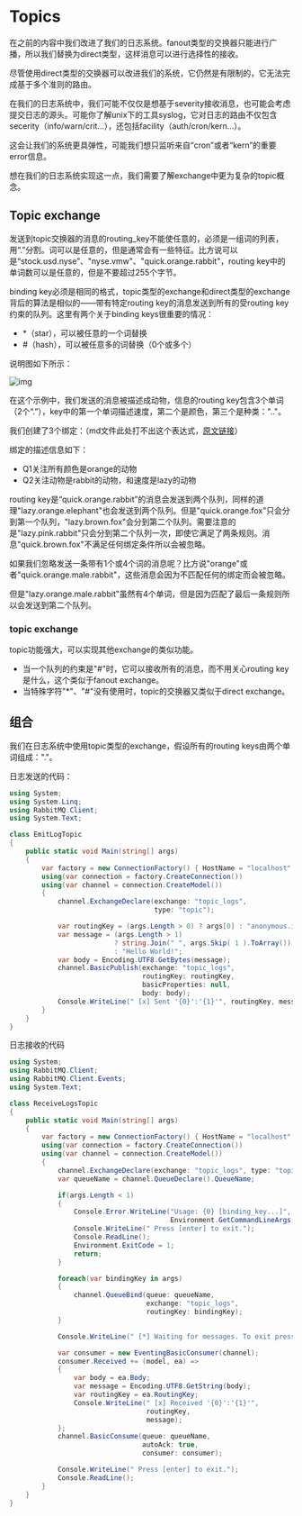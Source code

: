 # Topics

在之前的内容中我们改进了我们的日志系统。fanout类型的交换器只能进行广播，所以我们替换为direct类型，这样消息可以进行选择性的接收。

尽管使用direct类型的交换器可以改进我们的系统，它仍然是有限制的，它无法完成基于多个准则的路由。

在我们的日志系统中，我们可能不仅仅是想基于severity接收消息，也可能会考虑提交日志的源头。可能你了解unix下的工具syslog，它对日志的路由不仅包含secerity（info/warn/crit...），还包括facility（auth/cron/kern...）。

这会让我们的系统更具弹性，可能我们想只监听来自“cron”或者“kern”的重要error信息。

想在我们的日志系统实现这一点，我们需要了解exchange中更为复杂的topic概念。



## Topic exchange

发送到topic交换器的消息的routing_key不能使任意的，必须是一组词的列表，用“.”分割。词可以是任意的，但是通常会有一些特征。比方说可以是“stock.usd.nyse”、"nyse.vmw"、"quick.orange.rabbit"，routing key中的单词数可以是任意的，但是不要超过255个字节。

binding key必须是相同的格式，topic类型的exchange和direct类型的exchange背后的算法是相似的——带有特定routing key的消息发送到所有的受routing key约束的队列。这里有两个关于binding keys很重要的情况：

- *（star），可以被任意的一个词替换
- #（hash），可以被任意多的词替换（0个或多个）

说明图如下所示：

![img](https://www.rabbitmq.com/img/tutorials/python-five.png)

在这个示例中，我们发送的消息被描述成动物，信息的routing key包含3个单词（2个“.”），key中的第一个单词描述速度，第二个是颜色，第三个是种类："<speed>.<color>.<species>"。

我们创建了3个绑定：（md文件此处打不出这个表达式，[原文链接](https://www.rabbitmq.com/tutorials/tutorial-five-dotnet.html)）

绑定的描述信息如下：

- Q1关注所有颜色是orange的动物
- Q2关注动物是rabbit的动物，和速度是lazy的动物

routing key是“quick.orange.rabbit”的消息会发送到两个队列，同样的道理"lazy.orange.elephant"也会发送到两个队列。但是"quick.orange.fox"只会分到第一个队列，"lazy.brown.fox"会分到第二个队列。需要注意的是"lazy.pink.rabbit"只会分到第二个队列一次，即使它满足了两条规则。消息"quick.brown.fox"不满足任何绑定条件所以会被忽略。

如果我们忽略发送一条带有1个或4个词的消息呢？比方说"orange"或者"quick.orange.male.rabbit"，这些消息会因为不匹配任何的绑定而会被忽略。

但是"lazy.orange.male.rabbit"虽然有4个单词，但是因为匹配了最后一条规则所以会发送到第二个队列。



### topic exchange

topic功能强大，可以实现其他exchange的类似功能。

- 当一个队列的约束是"#"时，它可以接收所有的消息，而不用关心routing key是什么，这个类似于fanout exchange。
- 当特殊字符"*"、"#"没有使用时，topic的交换器又类似于direct exchange。



## 组合

我们在日志系统中使用topic类型的exchange，假设所有的routing keys由两个单词组成："<facility>.<severity>"。

日志发送的代码：

```c#
using System;
using System.Linq;
using RabbitMQ.Client;
using System.Text;

class EmitLogTopic
{
    public static void Main(string[] args)
    {
        var factory = new ConnectionFactory() { HostName = "localhost" };
        using(var connection = factory.CreateConnection())
        using(var channel = connection.CreateModel())
        {
            channel.ExchangeDeclare(exchange: "topic_logs",
                                    type: "topic");

            var routingKey = (args.Length > 0) ? args[0] : "anonymous.info";
            var message = (args.Length > 1)
                          ? string.Join(" ", args.Skip( 1 ).ToArray())
                          : "Hello World!";
            var body = Encoding.UTF8.GetBytes(message);
            channel.BasicPublish(exchange: "topic_logs",
                                 routingKey: routingKey,
                                 basicProperties: null,
                                 body: body);
            Console.WriteLine(" [x] Sent '{0}':'{1}'", routingKey, message);
        }
    }
}
```

日志接收的代码

```c#
using System;
using RabbitMQ.Client;
using RabbitMQ.Client.Events;
using System.Text;

class ReceiveLogsTopic
{
    public static void Main(string[] args)
    {
        var factory = new ConnectionFactory() { HostName = "localhost" };
        using(var connection = factory.CreateConnection())
        using(var channel = connection.CreateModel())
        {
            channel.ExchangeDeclare(exchange: "topic_logs", type: "topic");
            var queueName = channel.QueueDeclare().QueueName;

            if(args.Length < 1)
            {
                Console.Error.WriteLine("Usage: {0} [binding_key...]",
                                        Environment.GetCommandLineArgs()[0]);
                Console.WriteLine(" Press [enter] to exit.");
                Console.ReadLine();
                Environment.ExitCode = 1;
                return;
            }

            foreach(var bindingKey in args)
            {
                channel.QueueBind(queue: queueName,
                                  exchange: "topic_logs",
                                  routingKey: bindingKey);
            }

            Console.WriteLine(" [*] Waiting for messages. To exit press CTRL+C");

            var consumer = new EventingBasicConsumer(channel);
            consumer.Received += (model, ea) =>
            {
                var body = ea.Body;
                var message = Encoding.UTF8.GetString(body);
                var routingKey = ea.RoutingKey;
                Console.WriteLine(" [x] Received '{0}':'{1}'",
                                  routingKey,
                                  message);
            };
            channel.BasicConsume(queue: queueName,
                                 autoAck: true,
                                 consumer: consumer);

            Console.WriteLine(" Press [enter] to exit.");
            Console.ReadLine();
        }
    }
}
```

